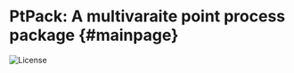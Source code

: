 # PtPack: A multivaraite point process package {#mainpage}

![License](https://img.shields.io/badge/license-BSD-blue.svg)
